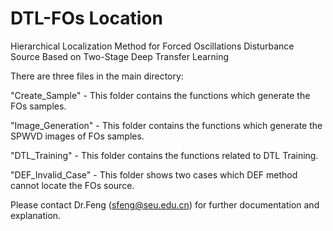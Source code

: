 # DTL-FOs Location
Hierarchical Localization Method for Forced Oscillations Disturbance Source Based on Two-Stage Deep Transfer Learning

There are three files in the main directory:

"Create_Sample" - This folder contains the functions which generate the FOs samples.

"Image_Generation" - This folder contains the functions which generate the SPWVD images of FOs samples.

"DTL_Training" - This folder contains the functions related to DTL Training.

"DEF_Invalid_Case" - This folder shows two cases which DEF method cannot locate the FOs source.

Please contact Dr.Feng (sfeng@seu.edu.cn) for further documentation and explanation.
